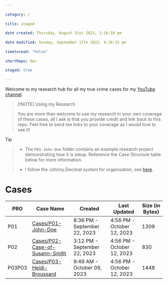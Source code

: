 ---  
category: /  
title: staged  
date created: Thursday, August 31st 2023, 1:16:10 pm  
date modified: Sunday, September 17th 2023, 9:18:32 pm  
timetoread: "False"  
shortRepo: dev  
staged: true  
---  
Welcome to my research hub for all my true crime cases for my [YouTube channel](https://youtube.com/itsjoshuamiles).  
  
> [!NOTE]  Using my Research  
> You are more than welcome to use my research in your own coverage of these cases, all I ask is that you provide credit and link back to this repo. Feel free to send me links to your coverage as I would love to see it!  
  
>[!tip]   
>- The `P01-John-Doe` folder contains an example research project demonstrating how it is setup. Reference the Case Structure table below for more information.  
>	- I follow the Johnny.Decimal system for organisation, see [here](https://johnnydecimal.com/).  
  
# Cases  
  
| PRO    | Case Name                                     | Created                      | Last Updated               | Size (in Bytes) |  
| ------ | --------------------------------------------- | ---------------------------- | -------------------------- | --------------- |  
| P01    | [Cases/P01-John-Doe](P01/index.md#)             | 8:36 PM - September 22, 2023 | 4:56 PM - October 12, 2023 | 1309            |  
| P02    | [Cases/P02-Case-of-Susann-Smith](P02/index.md#) | 3:12 PM - September 22, 2023 | 4:56 PM - October 12, 2023 | 830             |  
| P03P03 | [Cases/P03-Heidi-Broussard](P03P03/index.md#)   | 9:49 AM - October 09, 2023   | 4:56 PM - October 12, 2023 | 1448            |  
  
